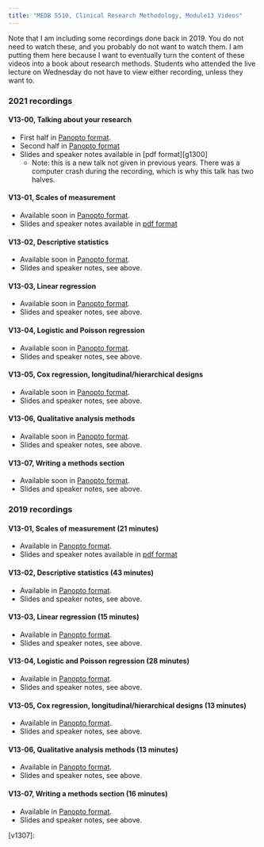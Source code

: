```yaml
---
title: "MEDB 5510, Clinical Research Methodology, Module13 Videos"
---
```


Note that I am including some recordings done back in 2019. You do not need to watch these, and you probably do not want to watch them. I am putting them here because I want to eventually turn the content of these videos into a book about research methods. Students who attended the live lecture on Wednesday do not have to view either recording, unless they want to.

### 2021 recordings

#### V13-00, Talking about your research

+ First half in [Panopto format][v1300].
+ Second half in [Panopto format][v1300x]
+ Slides and speaker notes available in [pdf format][g1300]
  + Note: this is a new talk not given in previous years. There was a computer crash during the recording, which is why this talk has two halves.

#### V13-01, Scales of measurement

+ Available soon in [Panopto format][v1301].
+ Slides and speaker notes available in [pdf format][g1301]

#### V13-02, Descriptive statistics

+ Available soon in [Panopto format][u1302].
+ Slides and speaker notes, see above.

#### V13-03, Linear regression

+ Available soon in [Panopto format][u1303].
+ Slides and speaker notes, see above.

#### V13-04, Logistic and Poisson regression

+ Available soon in [Panopto format][u1304].
+ Slides and speaker notes, see above.

#### V13-05, Cox regression, longitudinal/hierarchical designs

+ Available soon in [Panopto format][u1305].
+ Slides and speaker notes, see above.

#### V13-06, Qualitative analysis methods

+ Available soon in [Panopto format][u1305].
+ Slides and speaker notes, see above.

#### V13-07, Writing a methods section

+ Available soon in [Panopto format][u1305].
+ Slides and speaker notes, see above.

### 2019 recordings

#### V13-01, Scales of measurement (21 minutes)

+ Available in [Panopto format][u1301].
+ Slides and speaker notes available in [pdf format][g1301]

#### V13-02, Descriptive statistics (43 minutes)

+ Available in [Panopto format][u1302].
+ Slides and speaker notes, see above.

#### V13-03, Linear regression (15 minutes)

+ Available in [Panopto format][u1303].
+ Slides and speaker notes, see above.

#### V13-04, Logistic and Poisson regression (28 minutes)

+ Available in [Panopto format][u1304].
+ Slides and speaker notes, see above.

#### V13-05, Cox regression, longitudinal/hierarchical designs (13 minutes)

+ Available in [Panopto format][u1305].
+ Slides and speaker notes, see above.

#### V13-06, Qualitative analysis methods (13 minutes)

+ Available in [Panopto format][u1305].
+ Slides and speaker notes, see above.

#### V13-07, Writing a methods section (16 minutes)

+ Available in [Panopto format][u1305].
+ Slides and speaker notes, see above.

[g1301]: https://github.com/pmean/classes/blob/master/clinical-research-methodology/results/video13-slides-and-speaker-notes.pdf

[v1300]: https://umkc.hosted.panopto.com/Panopto/Pages/Viewer.aspx?id=036aaefe-0295-4956-a435-ad1c016a341b
[v1300x]: https://umkc.hosted.panopto.com/Panopto/Pages/Viewer.aspx?id=05799e56-e7d9-4b44-a545-ad1c017600ef
[v1301]: 
[v1302]: 
[v1303]: 
[v1304]: 
[v1305]: 
[v1306]: 
[v1307]: 

[u1301]: https://umkc.hosted.panopto.com/Panopto/Pages/Viewer.aspx?id=0b84e985-8a2e-48a0-adc1-aa410183dd2b
[u1302]: https://umkc.hosted.panopto.com/Panopto/Pages/Viewer.aspx?id=6ed2b142-d327-49d9-8d7c-aa41018aa5cc
[u1303]: https://umkc.hosted.panopto.com/Panopto/Pages/Viewer.aspx?id=8faedada-78a3-41be-a820-aa42000bdceb
[u1304]: https://umkc.hosted.panopto.com/Panopto/Pages/Viewer.aspx?id=34e5210e-fdc0-40e8-a00f-aa420010c32f
[u1305]: https://umkc.hosted.panopto.com/Panopto/Pages/Viewer.aspx?id=d109b84d-d846-4327-9f39-aa420019da92
[u1306]: https://umkc.hosted.panopto.com/Panopto/Pages/Viewer.aspx?id=9aec7515-402e-47cc-a070-aa420023c776
[u1307]: https://umkc.hosted.panopto.com/Panopto/Pages/Viewer.aspx?id=5a89f278-aa98-4324-bb90-aa420028e0a7

